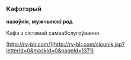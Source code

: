 ### Кафэтэрый
**назоўнік, мужчынскі род**

Кафэ з сістэмай самаабслугоўвання.

<a rel="author">[http://rv-blr.com/](http://rv-blr.com/slounik.jsp?letterId=0&maskId=0&pageId=1371)</a>
